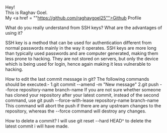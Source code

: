 Hey!<br>
This is Raghav Goel.<br>
My  <a href = ""https://github.com/raghavgoel25"">Github Profile</a>

What do you really understand from SSH keys? What are the advantages of using it?

SSH key is a method that can be used for authentication different from normal passwords mainly in the way it operates. 
SSH keys are more long than typically used passwords and are computer generated, making them less prone to hacking. 
 They are not stored on servers, but only the device which is being used for login, hence again
making it less vulnerable to hacking.
 
 How to edit the last commit message in git?
 The following commands should be executed:-
 1.git commit --amend -m "New message" 
 2.git push --force repository-name branch-name
 If you are not sure whether someone has cloned your repository after your latest commit, instead of the second command, use
 git push --force-with-lease repository-name branch-name
 This command will abort the push if there are any upstream changes to the repository, whereas the --force command will destroy any changes.


 How to delete a commit?
 I will use git reset --hard HEAD^ to delete the latest commit i will have made.

